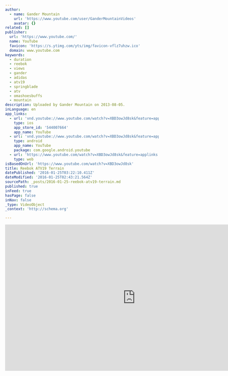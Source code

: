 ```yaml
---
author:
  - name: Gander Mountain
    url: 'https://www.youtube.com/user/GanderMountainVideos'
    avatar: {}
related: []
publisher:
  url: 'https://www.youtube.com/'
  name: YouTube
  favicon: 'https://s.ytimg.com/yts/img/favicon-vflz7uhzw.ico'
  domain: www.youtube.com
keywords:
  - duration
  - reebok
  - views
  - gander
  - adidas
  - atv19
  - springblade
  - atv
  - omashoesbuffs
  - mountain
description: Uploaded by Gander Mountain on 2013-08-05.
inLanguage: en
app_links:
  - url: 'vnd.youtube://www.youtube.com/watch?v=XBD3owJd8sk&feature=applinks'
    type: ios
    app_store_id: '544007664'
    app_name: YouTube
  - url: 'vnd.youtube://www.youtube.com/watch?v=XBD3owJd8sk&feature=applinks'
    type: android
    app_name: YouTube
    package: com.google.android.youtube
  - url: 'https://www.youtube.com/watch?v=XBD3owJd8sk&feature=applinks'
    type: web
isBasedOnUrl: 'https://www.youtube.com/watch?v=XBD3owJd8sk'
title: Reebok ATV19 Terrain
datePublished: '2016-01-25T03:22:10.411Z'
dateModified: '2016-01-25T02:43:21.564Z'
sourcePath: _posts/2016-01-25-reebok-atv19-terrain.md
published: true
inFeed: true
hasPage: false
inNav: false
_type: VideoObject
_context: 'http://schema.org'

---
```

<iframe src="https://cdn.embedly.com/widgets/media.html?src=https%3A%2F%2Fwww.youtube.com%2Fembed%2FXBD3owJd8sk%3Ffeature%3Doembed&amp;url=https%3A%2F%2Fwww.youtube.com%2Fwatch%3Fv%3DXBD3owJd8sk&amp;image=https%3A%2F%2Fi.ytimg.com%2Fvi%2FXBD3owJd8sk%2Fhqdefault.jpg&amp;key=b7d04c9b404c499eba89ee7072e1c4f7&amp;type=text%2Fhtml&amp;schema=youtube" width="854" height="480" scrolling="no" frameborder="0" allowfullscreen="allowfullscreen" style=""></iframe>